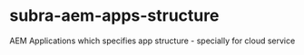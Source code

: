 # subra-aem-apps-structure
AEM Applications which specifies app structure - specially for cloud service
